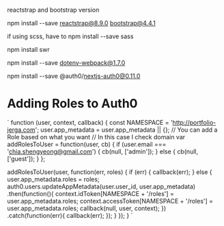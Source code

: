 reactstrap and bootstrap version

npm install --save reactstrap@8.9.0 bootstrap@4.4.1

if using scss, have to npm install --save sass

npm install swr

npm install --save dotenv-webpack@1.7.0

npm install --save @auth0/nextjs-auth0@0.11.0

# Adding Roles to Auth0
`
function (user, context, callback) {
   const NAMESPACE = 'http://portfolio-jerga.com';
   user.app_metadata = user.app_metadata || {};
   // You can add a Role based on what you want
   // In this case I check domain
   var addRolesToUser = function(user, cb) {
     if (user.email === 'chia.shengyeong@gmail.com') {
       cb(null, ['admin']);
     } else {
       cb(null, ['guest']);
     }
   };

   addRolesToUser(user, function(err, roles) {
     if (err) {
       callback(err);
     } else {
       user.app_metadata.roles = roles;
       auth0.users.updateAppMetadata(user.user_id, user.app_metadata)
         .then(function(){
           context.idToken[NAMESPACE + '/roles'] = user.app_metadata.roles;
           context.accessToken[NAMESPACE + '/roles'] = user.app_metadata.roles;
           callback(null, user, context);
         })
         .catch(function(err){
           callback(err);
         });
     }
   });
 }
`